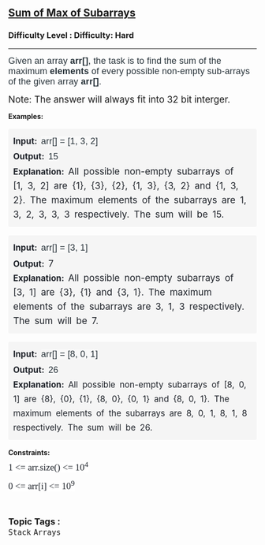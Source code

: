 <h2><a href="https://www.geeksforgeeks.org/problems/sum-of-max-of-subarrays/1?page=1&sortBy=latest">Sum of Max of Subarrays</a></h2><h3>Difficulty Level : Difficulty: Hard</h3><hr><div class="problems_problem_content__Xm_eO"><p><span style="color: #273239; font-family: Nunito, sans-serif; font-size: 18px; letter-spacing: 0.162px; box-sizing: border-box; margin: 0px; padding: 0px; border: 0px; vertical-align: baseline;">Given an array&nbsp;</span><strong style="color: #273239; font-family: Nunito, sans-serif; font-size: 18px; letter-spacing: 0.162px; box-sizing: border-box; margin: 0px; padding: 0px; border: 0px; vertical-align: baseline;">arr[]</strong><span style="color: #273239; font-family: Nunito, sans-serif; font-size: 18px; letter-spacing: 0.162px; box-sizing: border-box; margin: 0px; padding: 0px; border: 0px; vertical-align: baseline;">, the task is to find the sum of the maximum <strong>elements</strong> of every possible non-empty sub-arrays of the given array <strong>arr[]</strong>.</span></p>
<p><span style="font-size: 14pt;">Note: The answer will always fit into 32 bit interger.</span></p>
<p><strong>Examples:</strong></p>
<pre style="box-sizing: border-box; line-height: 1.7em; color: #1e2229; padding: 10px; border: 1px solid var(--card-border); border-radius: 4px; white-space: break-spaces; word-spacing: 4px; font-family: var(--gfg-font-primary) !important; font-size: 17px !important; background-color: #f5f5f5 !important;"><span style="box-sizing: border-box; line-height: 1.7em; font-family: var(--gfg-font-primary) !important; font-size: 14pt; color: var(--text-color) !important; background-color: unset !important;"><span style="box-sizing: border-box; font-weight: bolder; line-height: 1.7em; font-family: var(--gfg-font-secondary) !important; font-size: 17px !important; color: var(--text-color) !important; background-color: unset !important;">Input: </span><span style="color: #273239; font-family: Nunito, sans-serif; font-size: 18px; letter-spacing: 0.162px; word-spacing: 0px; white-space-collapse: preserve; background-color: #f9f9f9;">arr[] = [1, 3, 2]</span>
<span style="box-sizing: border-box; font-weight: bolder; line-height: 1.7em; font-family: var(--gfg-font-secondary) !important; font-size: 17px !important; color: var(--text-color) !important; background-color: unset !important;">Output: </span><span style="color: #273239; font-family: Nunito, sans-serif; font-size: 18px; letter-spacing: 0.162px; word-spacing: 0px; white-space-collapse: preserve; background-color: #f9f9f9;">15</span><span style="box-sizing: border-box; font-weight: bolder; line-height: 1.7em; font-family: var(--gfg-font-secondary) !important; font-size: 17px !important; color: var(--text-color) !important; background-color: unset !important;">
Explanation: </span></span><span style="font-size: 14pt;">All possible non-empty subarrays of [1, 3, 2] are {1}, {3}, {2}, {1, 3}, {3, 2} and {1, 3, 2}. The maximum elements of the subarrays are 1, 3, 2, 3, 3, 3 respectively. The sum will be 15.</span></pre>
<pre style="box-sizing: border-box; line-height: 1.7em; color: #1e2229; padding: 10px; border: 1px solid var(--card-border); border-radius: 4px; white-space: break-spaces; word-spacing: 4px; font-family: var(--gfg-font-primary) !important; font-size: 17px !important; background-color: #f5f5f5 !important;"><span style="box-sizing: border-box; line-height: 1.7em; font-family: var(--gfg-font-primary) !important; font-size: 14pt; color: var(--text-color) !important; background-color: unset !important;"><span style="box-sizing: border-box; font-weight: bolder; line-height: 1.7em; font-family: var(--gfg-font-secondary) !important; font-size: 17px !important; color: var(--text-color) !important; background-color: unset !important;">Input: </span><span style="color: #273239; font-family: Nunito, sans-serif; font-size: 18px; letter-spacing: 0.162px; word-spacing: 0px; white-space-collapse: preserve; background-color: #f9f9f9;">arr[] = [3, 1]</span>
<span style="box-sizing: border-box; font-weight: bolder; line-height: 1.7em; font-family: var(--gfg-font-secondary) !important; font-size: 17px !important; color: var(--text-color) !important; background-color: unset !important;">Output: </span>7<span style="box-sizing: border-box; font-weight: bolder; line-height: 1.7em; font-family: var(--gfg-font-secondary) !important; font-size: 17px !important; color: var(--text-color) !important; background-color: unset !important;">
Explanation: </span></span><span style="font-size: 14pt;">All possible non-empty subarrays of [3, 1] are {3}, {1} and {3, 1}. The maximum elements of the subarrays are 3, 1, 3 respectively. The sum will be 7.</span></pre>
<pre style="box-sizing: border-box; line-height: 1.7em; color: #1e2229; padding: 10px; border: 1px solid var(--card-border); border-radius: 4px; white-space: break-spaces; word-spacing: 4px; font-family: var(--gfg-font-primary) !important; font-size: 17px !important; background-color: #f5f5f5 !important;"><span style="box-sizing: border-box; line-height: 1.7em; font-family: var(--gfg-font-primary) !important; font-size: 14pt; color: var(--text-color) !important; background-color: unset !important;"><span style="box-sizing: border-box; font-weight: bolder; line-height: 1.7em; font-family: var(--gfg-font-secondary) !important; font-size: 17px !important; color: var(--text-color) !important; background-color: unset !important;">Input: </span><span style="color: #273239; font-family: Nunito, sans-serif; font-size: 18px; letter-spacing: 0.162px; word-spacing: 0px; white-space-collapse: preserve; background-color: #f9f9f9;">arr[] = [8, 0, 1]</span>
<span style="box-sizing: border-box; font-weight: bolder; line-height: 1.7em; font-family: var(--gfg-font-secondary) !important; font-size: 17px !important; color: var(--text-color) !important; background-color: unset !important;">Output: </span><span style="color: #273239; font-family: Nunito, sans-serif; font-size: 18px; letter-spacing: 0.162px; word-spacing: 0px; white-space-collapse: preserve; background-color: #f9f9f9;">26</span><span style="box-sizing: border-box; font-weight: bolder; line-height: 1.7em; font-family: var(--gfg-font-secondary) !important; font-size: 17px !important; color: var(--text-color) !important; background-color: unset !important;">
Explanation: </span></span>All possible non-empty subarrays of [8, 0, 1] are {8}, {0}, {1}, {8, 0}, {0, 1} and {8, 0, 1}. The maximum elements of the subarrays are 8, 0, 1, 8, 1, 8 respectively. The sum will be 26.</pre>
<p><strong>Constraints:<br></strong><span style="box-sizing: border-box; line-height: 1.7em; font-family: Nunito; font-size: 14pt; color: #1e2229; background-color: #ffffff;">1 &lt;= arr.size() &lt;= 10<sup>4</sup><span style="box-sizing: border-box; font-size: 17px !important; line-height: 1.7em; position: relative; vertical-align: baseline; top: -0.5em; font-family: var(--gfg-font-primary) !important; color: var(--text-color) !important; background-color: var(--background) !important;"><br style="box-sizing: border-box; line-height: 1.7em; font-family: var(--gfg-font-primary) !important; color: var(--text-color) !important; background-color: var(--background) !important;"></span>0 &lt;= arr[i] &lt;= 10<sup>9</sup></span></p></div><br><p><span style=font-size:18px><strong>Topic Tags : </strong><br><code>Stack</code>&nbsp;<code>Arrays</code>&nbsp;